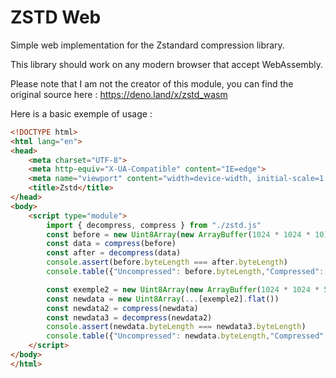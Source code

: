 # ZSTD Web

Simple web implementation for the Zstandard compression library.

This library should work on any modern browser that accept WebAssembly.

Please note that I am not the creator of this module, you can find the original source here : https://deno.land/x/zstd_wasm

Here is a basic exemple of usage :
```html
<!DOCTYPE html>
<html lang="en">
<head>
	<meta charset="UTF-8">
	<meta http-equiv="X-UA-Compatible" content="IE=edge">
	<meta name="viewport" content="width=device-width, initial-scale=1.0">
	<title>Zstd</title>
</head>
<body>
	<script type="module">
		import { decompress, compress } from "./zstd.js"
		const before = new Uint8Array(new ArrayBuffer(1024 * 1024 * 10))
		const data = compress(before)
		const after = decompress(data)
		console.assert(before.byteLength === after.byteLength)
		console.table({"Uncompressed": before.byteLength,"Compressed": data.byteLength, "Decompressed": after.byteLength}, ["byteLength"])

		const exemple2 = new Uint8Array(new ArrayBuffer(1024 * 1024 * 50))
		const newdata = new Uint8Array(...[exemple2].flat())
		const newdata2 = compress(newdata)
		const newdata3 = decompress(newdata2)
		console.assert(newdata.byteLength === newdata3.byteLength)
		console.table({"Uncompressed": newdata.byteLength,"Compressed": newdata2.byteLength, "Decompressed": newdata3.byteLength})
	</script>
</body>
</html>
```